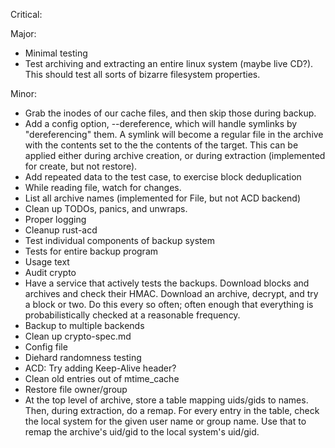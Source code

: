 Critical:

Major:
 * Minimal testing
 * Test archiving and extracting an entire linux system (maybe live CD?).  This should test all sorts of bizarre filesystem properties.

Minor:
 * Grab the inodes of our cache files, and then skip those during backup.
 * Add a config option, --dereference, which will handle symlinks by "dereferencing" them.  A symlink will become a regular file in the archive with the contents set to the the contents of the target.  This can be applied either during archive creation, or during extraction (implemented for create, but not restore).
 * Add repeated data to the test case, to exercise block deduplication
 * While reading file, watch for changes.
 * List all archive names (implemented for File, but not ACD backend)
 * Clean up TODOs, panics, and unwraps.
 * Proper logging
 * Cleanup rust-acd
 * Test individual components of backup system
 * Tests for entire backup program
 * Usage text
 * Audit crypto
 * Have a service that actively tests the backups.  Download blocks and archives and check their HMAC.  Download an archive, decrypt, and try a block or two.  Do this every so often; often enough that everything is probabilistically checked at a reasonable frequency.
 * Backup to multiple backends
 * Clean up crypto-spec.md
 * Config file
 * Diehard randomness testing
 * ACD: Try adding Keep-Alive header?
 * Clean old entries out of mtime_cache
 * Restore file owner/group
 * At the top level of archive, store a table mapping uids/gids to names.  Then, during extraction, do a remap.  For every entry in the table, check the local system for the given user name or group name.  Use that to remap the archive's uid/gid to the local system's uid/gid.
